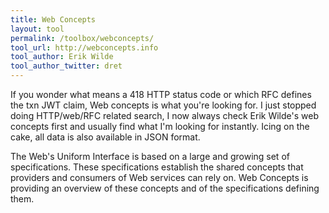```yaml
---
title: Web Concepts
layout: tool
permalink: /toolbox/webconcepts/
tool_url: http://webconcepts.info
tool_author: Erik Wilde
tool_author_twitter: dret
---
```


If you wonder what means a 418 HTTP status code or which RFC defines the txn JWT claim, Web concepts is what you're looking for. I just stopped doing HTTP/web/RFC related search, I now always check Erik Wilde's web concepts first and usually find what I'm looking for instantly. Icing on the cake, all data is also available in JSON format.
<!--more-->
The Web's Uniform Interface is based on a large and growing set of specifications. These specifications establish the shared concepts that providers and consumers of Web services can rely on. Web Concepts is providing an overview of these concepts and of the specifications defining them.
  
